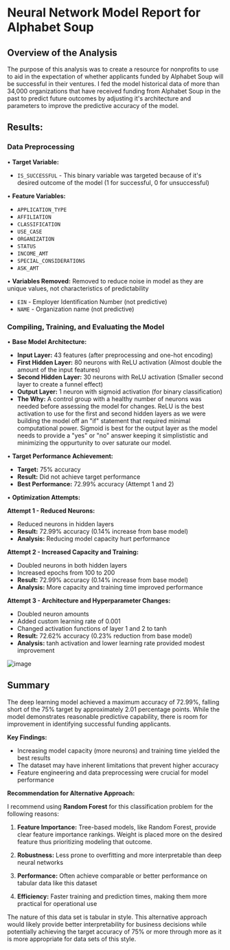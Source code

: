 # Neural Network Model Report for Alphabet Soup


## Overview of the Analysis

The purpose of this analysis was to create a resource for nonprofits to use to aid in the expectation of whether applicants funded by Alphabet Soup will be successful in their ventures. I fed the model historical data of more than 34,000 organizations that have received funding from Alphabet Soup in the past to predict future outcomes by adjusting it's architecture and parameters to improve the predictive accuracy of the model. 

## Results:
### Data Preprocessing

• **Target Variable:**
  - `IS_SUCCESSFUL` - This binary variable was targeted because of it's desired outcome of the model (1 for successful, 0 for unsuccessful)

• **Feature Variables:**
  - `APPLICATION_TYPE` 
  - `AFFILIATION` 
  - `CLASSIFICATION` 
  - `USE_CASE` 
  - `ORGANIZATION` 
  - `STATUS` 
  - `INCOME_AMT` 
  - `SPECIAL_CONSIDERATIONS` 
  - `ASK_AMT` 

• **Variables Removed:** Removed to reduce noise in model as they are unique values, not characteristics of predictability
  - `EIN` - Employer Identification Number (not predictive)
  - `NAME` - Organization name (not predictive)

### Compiling, Training, and Evaluating the Model

• **Base Model Architecture:**
  - **Input Layer:** 43 features (after preprocessing and one-hot encoding)
  - **First Hidden Layer:** 80 neurons with ReLU activation (Almost double the amount of the input features)
  - **Second Hidden Layer:** 30 neurons with ReLU activation (Smaller second layer to create a funnel effect)
  - **Output Layer:** 1 neuron with sigmoid activation (for binary classification)
  - **The Why:** A control group with a healthy number of neurons was needed before assessing the model for changes. ReLU is the best activation to use for the first and second hidden layers as we were building the model off an "if" statement that required minimal computational power. Sigmoid is best for the output layer as the model needs to provide a "yes" or "no" answer keeping it simplististic and minimizing the oppurtunity to over saturate our model.  

• **Target Performance Achievement:**
  - **Target:** 75% accuracy
  - **Result:** Did not achieve target performance
  - **Best Performance:** 72.99% accuracy (Attempt 1 and 2)

• **Optimization Attempts:**

  **Attempt 1 - Reduced Neurons:**
  - Reduced neurons in hidden layers
  - **Result:** 72.99% accuracy (0.14% increase from base model)
  - **Analysis:** Reducing model capacity hurt performance

  **Attempt 2 - Increased Capacity and Training:**
  - Doubled neurons in both hidden layers
  - Increased epochs from 100 to 200
  - **Result:** 72.99% accuracy (0.14% increase from base model)
  - **Analysis:** More capacity and training time improved performance

  **Attempt 3 - Architecture and Hyperparameter Changes:**
  - Doubled neuron amounts
  - Added custom learning rate of 0.001
  - Changed activation functions of layer 1 and 2 to tanh
  - **Result:** 72.62% accuracy (0.23% reduction from base model)
  - **Analysis:** tanh activation and lower learning rate provided modest improvement

![image](https://github.com/user-attachments/assets/11589289-8573-4e5a-8143-f54ab88ab2dc)


## Summary

The deep learning model achieved a maximum accuracy of 72.99%, falling short of the 75% target by approximately 2.01 percentage points. While the model demonstrates reasonable predictive capability, there is room for improvement in identifying successful funding applicants.

**Key Findings:**
- Increasing model capacity (more neurons) and training time yielded the best results
- The dataset may have inherent limitations that prevent higher accuracy
- Feature engineering and data preprocessing were crucial for model performance

**Recommendation for Alternative Approach:**

I recommend using **Random Forest** for this classification problem for the following reasons:

1. **Feature Importance:** Tree-based models, like Random Forest, provide clear feature importance rankings. Weight is placed more on the desired feature thus prioritizing modeling that outcome.

2. **Robustness:** Less prone to overfitting and more interpretable than deep neural networks

3. **Performance:** Often achieve comparable or better performance on tabular data like this dataset

4. **Efficiency:** Faster training and prediction times, making them more practical for operational use

The nature of this data set is tabular in style. This alternative approach would likely provide better interpretability for business decisions while potentially achieving the target accuracy of 75% or more through more as it is more appropriate for data sets of this style.
